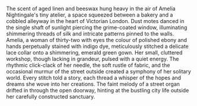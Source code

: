 The scent of aged linen and beeswax hung heavy in the air of Amelia Nightingale's tiny atelier, a space squeezed between a bakery and a cobbled alleyway in the heart of Victorian London.  Dust motes danced in the single shaft of sunlight piercing the grime-coated window, illuminating shimmering threads of silk and intricate patterns pinned to the walls.  Amelia, a woman of thirty-two with eyes the colour of polished ebony and hands perpetually stained with indigo dye, meticulously stitched a delicate lace collar onto a shimmering, emerald green gown.  Her small, cluttered workshop, though lacking in grandeur, pulsed with a quiet energy.  The rhythmic click-clack of her needle, the soft rustle of fabric, and the occasional murmur of the street outside created a symphony of her solitary world.  Every stitch told a story, each thread a whisper of the hopes and dreams she wove into her creations.  The faint melody of a street organ drifted in through the open doorway, hinting at the bustling city life outside her carefully constructed sanctuary.
